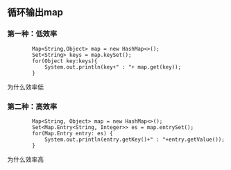 ## 循环输出map

### 第一种：低效率

```jshelllanguage
        Map<String,Object> map = new HashMap<>();
        Set<String> keys = map.keySet();
        for(Object key:keys){
            System.out.println(key+" : "+ map.get(key));
        }
```

为什么效率低

### 第二种：高效率

```jshelllanguage
        Map<String, Object> map = new HashMap<>();
        Set<Map.Entry<String, Integer>> es = map.entrySet();
        for(Map.Entry entry: es) {
            System.out.println(entry.getKey()+" : "+entry.getValue());
        }
```

为什么效率高
